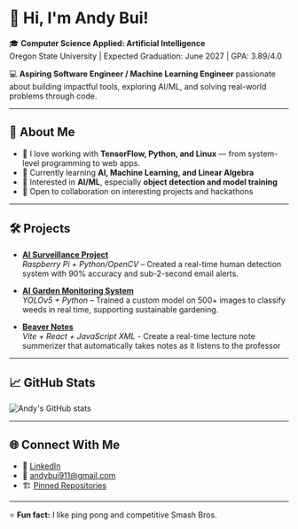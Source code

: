 # 👋 Hi, I'm Andy Bui!

🎓 **Computer Science Applied: Artificial Intelligence**  
Oregon State University | Expected Graduation: June 2027 | GPA: 3.89/4.0  

💻 **Aspiring Software Engineer / Machine Learning Engineer** passionate about building impactful tools, exploring AI/ML, and solving real-world problems through code.

---

## 🚀 About Me

- 🔧 I love working with **TensorFlow, Python, and Linux** — from system-level programming to web apps.  
- 🧠 Currently learning **AI, Machine Learning, and Linear Algebra**  
- 🌱 Interested in **AI/ML**, especially **object detection and model training**  
- 🤝 Open to collaboration on interesting projects and hackathons  

---

## 🛠️ Projects

- [**AI Surveillance Project**](https://github.com/AndyBooey/Human_Detection_AI)  
  *Raspberry Pi + Python/OpenCV* – Created a real-time human detection system with 90% accuracy and sub-2-second email alerts.  

- [**AI Garden Monitoring System**](https://github.com/AndyBooey/Weed_Detection)  
  *YOLOv5 + Python* – Trained a custom model on 500+ images to classify weeds in real time, supporting sustainable gardening.
  
- [**Beaver Notes**](https://github.com/BGill8/beaverhacks)  
  *Vite + React + JavaScript XML* - Create a real-time lecture note summerizer that automatically takes notes as it listens to the professor
---

## 📈 GitHub Stats

![Andy's GitHub stats](https://github-readme-stats.vercel.app/api?username=AndyBooey&show_icons=true&theme=default)

---

## 🌐 Connect With Me

- 💼 [LinkedIn](https://www.linkedin.com/in/andybuii/)
- 📧 andybui911@gmail.com
- 🏗️ [Pinned Repositories](https://github.com/AndyBooey?tab=repositories)

---

⭐ **Fun fact:** I like ping pong and competitive Smash Bros.
